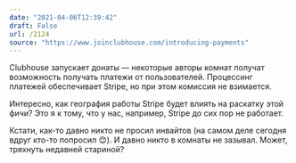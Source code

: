 ```yaml
---
date: "2021-04-06T12:39:42"
draft: False
url: /2124
source: "https://www.joinclubhouse.com/introducing-payments"
---
```


Clubhouse запускает донаты — некоторые авторы комнат получат возможность получать платежи от пользователей. Процессинг платежей обеспечивает Stripe, но при этом комиссия не взимается. 

Интересно, как география работы Stripe будет влиять на раскатку этой фичи? Это я к тому, что у нас, например, Stripe до сих пор не работает.

Кстати, как-то давно никто не просил инвайтов (на самом деле сегодня вдруг кто-то попросил 😊). И давно никто в комнаты не зазывал. Может, тряхнуть недавней стариной?
